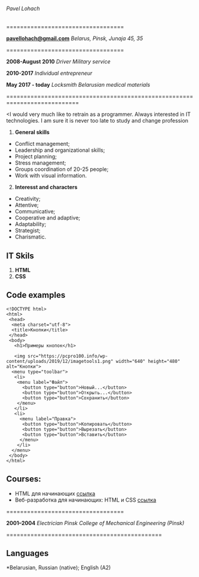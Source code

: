###### Pavel Lohach 


==================================


**pavellohach@gmail.com**
_Belarus, Pinsk, Junaja 45, 35_


==================================


**2008-August 2010**        *Driver*
                            *Military service*

**2010-2017**               *Individual entrepreneur*

**May 2017 - today**        *Locksmith*
                            *Belarusian medical materials*
                        


===========================================================================

<I would very much like to retrain as a programmer. Always interested in IT technologies. I am sure it is never too late to study and change profession

1. **General skills**
- Conflict management;
- Leadership and organizational skills;
- Project planning;
- Stress management;
- Groups coordination of 20-25 people;
- Work with visual information.
2. **Interesst and characters**
- Creativity;
- Attentive;
- Communicative;
- Cooperative and adaptive;
- Adaptability;
- Strategist;
- Charismatic.

## IT Skils 

1. **HTML**
2. **CSS**


## Code examples 


```
<!DOCTYPE html>
<html>
 <head>
  <meta charset="utf-8">
  <title>Кнопки</title>
 </head>
 <body>
   <h1>Примеры кнопок</h1>

   <img src="https://pcpro100.info/wp-content/uploads/2019/12/imagetools1.png" width="640" height="480"  alt="Кнопки">
  <menu type="toolbar">
   <li>
    <menu label="Файл">
      <button type="button">Новый...</button>
      <button type="button">Открыть...</button>
      <button type="button">Сохранить</button>
    </menu>
   </li>
   <li>
     <menu label="Правка">
      <button type="button">Копировать</button>
      <button type="button">Вырезать</button>
      <button type="button">Вставить</button>
     </menu>
    </li>
  </menu>
 </body>
</html>
```

## Courses:


- HTML для начинающих [ссылка](https://ru.code-basics.com/languages/html)
- Веб-разработка для начинающих: HTML и CSS [ссылка](https://stepik.org/course/38218/)

==================================


**2001–2004**       *Electrician*
                    *Pinsk College of Mechanical Engineering (Pinsk)*



=============================================


## Languages

*Belarusian, Russian (native); English (A2)